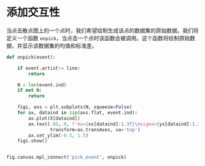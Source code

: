 # 添加交互性

当点击散点图上的一个点时，我们希望绘制生成该点的数据集的原始数据。我们将定义一个函数 `onpick`，当点击一个点时该函数会被调用。这个函数将绘制原始数据，并显示该数据集的均值和标准差。

```python
def onpick(event):

    if event.artist!= line:
        return

    N = len(event.ind)
    if not N:
        return

    figi, axs = plt.subplots(N, squeeze=False)
    for ax, dataind in zip(axs.flat, event.ind):
        ax.plot(X[dataind])
        ax.text(.05,.9, f'mu={xs[dataind]:1.3f}\nsigma={ys[dataind]:1.3f}',
                transform=ax.transAxes, va='top')
        ax.set_ylim(-0.5, 1.5)
    figi.show()


fig.canvas.mpl_connect('pick_event', onpick)
```
